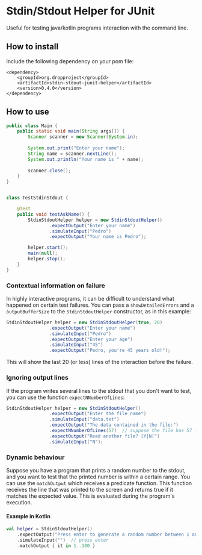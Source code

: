 # Stdin/Stdout Helper for JUnit

Useful for testing java/kotlin programs interaction with the command line. 

## How to install

Include the following dependency on your pom file:

    <dependency>
	    <groupId>org.dropproject</groupId>
	    <artifactId>stdin-stdout-junit-helper</artifactId>
	    <version>0.4.0</version>
	</dependency>
	
## How to use

```java
public class Main {
    public static void main(String args[]) {
        Scanner scanner = new Scanner(System.in);
        
        System.out.print("Enter your name");
        String name = scanner.nextLine();
        System.out.println("Your name is " + name);
        
        scanner.close();
    }
}


class TestStdinStdout {

    @Test
    public void testAskName() {
        StdinStdoutHelper helper = new StdinStdoutHelper()
                .expectOutput("Enter your name")
                .simulateInput("Pedro")
                .expectOutput("Your name is Pedro");

        helper.start();
        main(null);
        helper.stop();
    }
}
```

### Contextual information on failure

In highly interactive programs, it can be difficult to understand what happened on certain
test failures. You can pass a `showDetailedErrors` and a `òutputBufferSize` to the
`StdinStdoutHelper` constructor, as in this example:

```java
StdinStdoutHelper helper = new StdinStdoutHelper(true, 20)
                .expectOutput("Enter your name")
                .simulateInput("Pedro")
                .expectOutput("Enter your age")
                .simulateInput("45")
                .expectOutput("Pedro, you're 45 years old!");
```                    
This will show the last 20 (or less) lines of the interaction before the failure.

### Ignoring output lines

If the program writes several lines to the stdout that you don't want to test, you can use the function `expectNNumberOfLines`:
```java
StdinStdoutHelper helper = new StdinStdoutHelper()
                .expectOutput("Enter the file name")
                .simulateInput("data.txt")
                .expectOutput("The data contained in the file:")
                .expectNNumberOfLines(57)  // suppose the file has 57 lines
                .expectOutput("Read another file? [Y|N]")
                .simulateInput("N");
```

### Dynamic behaviour

Suppose you have a program that prints a random number to the stdout, and you want to test that the printed number is 
within a certain range. You can use the `matchOutput` which receives a predicate function. This function receives the
line that was printed to the screen and returns true if it matches the expected value. This is evaluated during the
program's execution.

#### Example in Kotlin
```kotlin
val helper = StdinStdoutHelper()
    .expectOutput("Press enter to generate a random number between 1 and 100")
    .simulateInput("")  // press enter
    .matchOutput { it in 1..100 }
```
